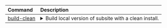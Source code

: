 <big><table>
    <thead>
        <tr align="left" valign="top">
            <th>Command</th>
            <th>Description</th>
        </tr>
    </thead>
    <tbody>
        <tr align="left" valign="top">
            <td> [build-clean](/includes/build/build.test.xml#L193) </td>
            <td>
                <details>
                    <summary>Build local version of subsite with a clean install.</summary>
> ```xml 
> <?xml version="1.0"?>
> <target name="build-clean" description="Build local version of subsite with a clean install." depends="drush-create-files-dirs, install, subsite-modules-development-enable"/>
> ```
                </details>
            </td>
        </tr>
        <tr align="left" valign="top">
            <td> [build-clone](/includes/build/build.clone.xml#L118) </td>
            <td>
                <details>
                    <summary>Build local version of subsite with production data.</summary>
> ```xml 
> <?xml version="1.0"?>
> <target name="build-clone" description="Build local version of subsite with production data." depends="subsite-database-download, drush-regenerate-settings, subsite-database-import, subsite-modules-development-enable"/>
> ```
                </details>
            </td>
        </tr>
        <tr align="left" valign="top">
            <td> [build-code](/includes/build/build.package.xml#L74) </td>
            <td>
                <details>
                    <summary>Build local version of subsite without install.</summary>
> ```xml 
> <?xml version="1.0"?>
> <target name="build-code" description="Build local version of subsite without install." depends="             subsite-site-backup,             platform-delete,             platform-make,             platform-link-resources,             subsite-composer-install,             test-behat-setup-link,             test-behat-setup,             platform-update-htaccess,             test-phpcs-setup,             subsite-modules-development-download,             subsite-site-restore"/>
> ```
                </details>
            </td>
        </tr>
        <tr align="left" valign="top">
            <td> [build-keep](/includes/build/build.package.xml#L92) </td>
            <td>
                <details>
                    <summary>Build local version of subsite with backup and restore.</summary>
> ```xml 
> <?xml version="1.0"?>
> <target name="build-keep" description="Build local version of subsite with backup and restore.">
>         <!-- Execute build-dev with automatic rebuild enabled. -->
>         <phingcall target="build-dev">
>             <property name="platform.rebuild.auto" value="1" override="true"/>
>         </phingcall>
>     </target>
> ```
                </details>
            </td>
        </tr>
        <tr align="left" valign="top">
            <td> [build-release](/includes/build/build.package.xml#L63) </td>
            <td>
                <details>
                    <summary>Build subsite source code release package.</summary>
> ```xml 
> <?xml version="1.0"?>
> <target name="build-release" description="Build subsite source code release package." depends="build-dist">
>         <mkdir dir="${project.release.path}"/>
>         <exec command="tar -czf ${project.release.path}/${project.release.name}.tar.gz ${phing.subsite.build.dir}"/>
>     </target>
> ```
                </details>
            </td>
        </tr>
        <tr align="left" valign="top">
            <td> [build-tests](/includes/build/build.package.xml#L69) </td>
            <td>
                <details>
                    <summary>Build subsite tests code release package.</summary>
> ```xml 
> <?xml version="1.0"?>
> <target name="build-tests" description="Build subsite tests code release package.">
>         <mkdir dir="${project.release.path}"/>
>     </target>
> ```
                </details>
            </td>
        </tr>
        <tr align="left" valign="top">
            <td> [docker-compose-down](/includes/build/build.docker.xml#L22) </td>
            <td>
                <details>
                    <summary>Trash docker project.</summary>
> ```xml 
> <?xml version="1.0"?>
> <target name="docker-compose-down" description="Trash docker project.">
>         <echo msg="Removing containers and volumes for ${docker.project.id}"/>
>         <exec command="docker-compose -p ${docker.project.id} -f ${subsite.starterkit.root}/resources/docker/docker-compose.yml down --volumes"/>
>         <delete file="${project.basedir}/ssk-${docker.project.id}"/>
>     </target>
> ```
                </details>
            </td>
        </tr>
        <tr align="left" valign="top">
            <td> [docker-compose-stop](/includes/build/build.docker.xml#L15) </td>
            <td>
                <details>
                    <summary>Stop docker project.</summary>
> ```xml 
> <?xml version="1.0"?>
> <target name="docker-compose-stop" description="Stop docker project.">
>         <echo msg="Stopping containers for ${docker.project.id}"/>
>         <exec command="docker-compose -p ${docker.project.id} -f ${subsite.starterkit.root}/resources/docker/docker-compose.yml stop"/>
>         <exec command="${project.basedir}/ssk-${docker.project.id} ps" passthru="true"/>
>     </target>
> ```
                </details>
            </td>
        </tr>
        <tr align="left" valign="top">
            <td> [docker-compose-up](/includes/build/build.docker.xml#L5) </td>
            <td>
                <details>
                    <summary>Start docker project.</summary>
> ```xml 
> <?xml version="1.0"?>
> <target name="docker-compose-up" description="Start docker project.">
>         <echo msg="Starting containers for ${docker.project.id}"/>
>         <mkdir dir="${platform.build.dir}"/> 
>         <mkdir dir="${share.platform.path}/databases/platform-dev-${platform.package.reference}"/>
>         <exec command="DB_LOCATION_DIR=${share.platform.path}/databases/platform-dev-${platform.package.reference} docker-compose -p ${docker.project.id} -f ${subsite.starterkit.root}/resources/docker/docker-compose.yml up -d --no-recreate"/>
>         <rel-sym link="${project.basedir}/ssk-${docker.project.id}" target="${subsite.starterkit.root}/resources/docker/dbash" overwrite="true"/>
>         <exec command="${project.basedir}/ssk-${docker.project.id} ps" passthru="true"/>
>     </target>
> ```
                </details>
            </td>
        </tr>
        <tr align="left" valign="top">
            <td> [install](/includes/build/build.test.xml#L5) </td>
            <td>
                <details>
                    <summary>Install the subsite.</summary>
> ```xml 
> <?xml version="1.0"?>
> <target name="install" description="Install the subsite.">
>         <!--
>             Ensure the settings folder is writable so the installer can create
>             the settings.php file.
>          -->
>         <chmod mode="0775" failonerror="false" verbose="false" quiet="true">
>             <fileset dir="${platform.build.settings.dir}"/>
>         </chmod>
> 
>         <if>
>             <and>
>                 <equals arg1="${platform.package.database}" arg2="1"/>
>                 <available file="${share.platform.path}/databases/platform-dev-${platform.package.reference}/platform-dev-${platform.package.reference}.sql" type="file"/>
>             </and>
>             <then>
>                 <phingcall target="drush-regenerate-settings"/>
>                 <exec command="${drush.bin} --root=${platform.build.dir} status bootstrap | grep -q Successful" returnProperty="drush-status-bootstrap"/>
>                 <if>
>                     <not>
>                         <equals arg1="${drush-status-bootstrap}" arg2="0"/>
>                     </not>
>                     <then>
>                         <phingcall target="drush-sql-create"/>
>                         <phingcall target="drush-sql-import">
>                             <property name="database-file" value="${share.platform.path}/databases/platform-dev-${platform.package.reference}/platform-dev-${platform.package.reference}.sql"/>
>                         </phingcall>
>                     </then>
>                 </if> 
>             </then>
>             <else>
>                 <!-- Install site with drush. -->
>                 <phingcall target="drush-site-install"/>
>                 <!-- Backup vanilla database. -->
>                 <if>
>                     <equals arg1="${platform.package.database}" arg2="1"/>
>                     <then>
>                         <phingcall target="drush-sql-dump">
>                             <property name="database-file" value="${share.platform.path}/databases/platform-dev-${platform.package.reference}/platform-dev-${platform.package.reference}.sql"/>
>                         </phingcall>
>                     </then>
>                 </if>
>             </else>
>         </if>
> 
>         <!-- Enable solr if needed. -->
>         <phingcall target="drush-enable-solr"/>
> 
>         <!--
>             Subsites are not allowed to use their own installation profile for
>             historical reasons. The functionality is contained in one of more
>             features and modules which need to be enabled after installation.
>         -->
>         <phingcall target="subsite-modules-install-enable"/>
> 
>         <!-- Rebuild node access after Subsites modules activation -->
>         <phingcall target="drush-rebuild-node-access"/>
>     </target>
> ```
                </details>
            </td>
        </tr>
        <tr align="left" valign="top">
            <td> [link-docroot](/includes/build/build.package.xml#L28) </td>
            <td>
                <details>
                    <summary>Create symlink from build to docroot.</summary>
> ```xml 
> <?xml version="1.0"?>
> <target name="link-docroot" description="Create symlink from build to docroot.">
>         <rel-sym link="${server.docroot}" target="${platform.build.dir}" overwrite="true"/>
>     </target>
> ```
                </details>
            </td>
        </tr>
        <tr align="left" valign="top">
            <td> [test-run-behat](/includes/build/build.test.xml#L150) </td>
            <td>
                <details>
                    <summary>Refresh configuration and run behat tests.</summary>
> ```xml 
> <?xml version="1.0"?>
> <target name="test-run-behat" description="Refresh configuration and run behat tests.">
>         <behat executable="${behat.bin}" config="${behat.yml.path}" strict="${behat.options.strict}" verbose="${behat.options.verbosity}" passthru="${behat.options.passthru}"/>
>     </target>
> ```
                </details>
            </td>
        </tr>
        <tr align="left" valign="top">
            <td> [test-run-phpcs](/includes/build/build.test.xml#L186) </td>
            <td>
                <details>
                    <summary>Refresh configuration and run phpcs review.</summary>
> ```xml 
> <?xml version="1.0"?>
> <target name="test-run-phpcs" description="Refresh configuration and run phpcs review." depends="test-phpcs-setup, test-run-php-codesniffer"/>
> ```
                </details>
            </td>
        </tr>
        <tr align="left" valign="top">
            <td> [test-run-qa](/includes/build/build.test.xml#L179) </td>
            <td>
                <details>
                    <summary>Refresh configuration and run qa review.</summary>
> ```xml 
> <?xml version="1.0"?>
> <target name="test-run-qa" description="Refresh configuration and run qa review." depends="test-phpcs-setup, test-quality-assurance"/>
> ```
                </details>
            </td>
        </tr>
        <tr align="left" valign="top">
            <td> [build-dev](/includes/build/build.deprecated.xml#L5) </td>
            <td>
                <details>
                    <summary> Target build-dev has been replaced by build-code. </summary>
> ```xml 
> <?xml version="1.0"?>
> <target hidden="true" name="build-dev">
>         <replaced target="build-code"/>
>     </target>
> ```
                </details>
            </td>
        </tr>
        <tr align="left" valign="top">
            <td> [build-dist](/includes/build/build.package.xml#L100) </td>
            <td>
                <details>
                    <summary> Create distribution code base. </summary>
> ```xml 
> <?xml version="1.0"?>
> <target name="build-dist" hidden="true" depends="             dist-delete,             dist-make,             dist-copy-resources,             dist-composer-install"/>
> ```
                </details>
            </td>
        </tr>
        <tr align="left" valign="top">
            <td> [check-for-default-settings-or-rebuild](/includes/build/build.clone.xml#L88) </td>
            <td>
                <details>
                    <summary> Target to check if we have default settings, otherwise propose user to rebuild. </summary>
> ```xml 
> <?xml version="1.0"?>
> <target name="check-for-default-settings-or-rebuild" hidden="true">
>         <if>
>             <not>
>                 <available file="${platform.build.settings.dir}/default.settings.php" type="file" property="platform.build.settings.dir.default.settings"/>
>             </not>
>             <then>
>                 <!-- If we can not find default settings in the build settings folder, prompt to ask user to rebuild. -->
>                 <echo msg="No default settings detected at ${platform.build.settings.dir}/default.settings.php." level="warning"/>
>                 <propertyprompt propertyName="platform-rebuild" defaultValue="no" promptText="Do you wish to rebuild? (y/n)"/>
>                 <if>
>                     <equals arg1="${platform-rebuild}" arg2="y"/>
>                     <then>
>                         <phingcall target="build-dev"/>
>                     </then>
>                     <else>
>                         <!-- If user chooses not to rebuild we have no other choice to fail the build. -->
>                         <echo msg="Can not re-generate settings, canceling clone task." level="error"/>
>                         <fail/>
>                     </else>
>                 </if>
>             </then>
>             <else>
>                 <!-- If we have found the default settings inform the user we will proceed with generation. -->
>                 <echo msg="Default settings found at ${platform.build.settings.dir}/default.settings.php."/>
>                 <echo msg="Proceeding with re-generation of the settings.php."/>
>             </else>
>         </if>
>     </target>
> ```
                </details>
            </td>
        </tr>
        <tr align="left" valign="top">
            <td> [composer-echo-hook-phingcalls](/includes/build/build.composer.xml#L5) </td>
            <td>
                <details>
                    <summary> Echo the composer hook phingcalls. </summary>
> ```xml 
> <?xml version="1.0"?>
> <target name="composer-echo-hook-phingcalls" hidden="true">
>         <echoproperties prefix="composer.hook."/>
>     </target>
> ```
                </details>
            </td>
        </tr>
        <tr align="left" valign="top">
            <td> [copy-folder](/includes/build/build.helpers.xml#L5) </td>
            <td>
                <details>
                    <summary> Copies a given folder to a new location. </summary>
> ```xml 
> <?xml version="1.0"?>
> <target name="copy-folder" hidden="true">
>         <copy todir="${copy.destination.path}" haltonerror="${copy.path.haltonerror}">
>             <fileset dir="${copy.source.path}" defaultexcludes="false"/>
>         </copy>
>     </target>
> ```
                </details>
            </td>
        </tr>
        <tr align="left" valign="top">
            <td> [create-tmp-dirs](/includes/build/build.package.xml#L35) </td>
            <td>
                <details>
                    <summary> Create temp dirs. </summary>
> ```xml 
> <?xml version="1.0"?>
> <target name="create-tmp-dirs" hidden="true">
>         <if>
>             <!-- Create the global cache directory if it doesn't exist. -->
>             <not>
>                 <available file="${platform.package.cachedir}" type="dir"/>
>             </not>
>             <then>
>                 <mkdir dir="${platform.package.cachedir}"/>
>             </then>
>             <else>
>                 <echo msg="Directory ${platform.package.cachedir} exists."/>
>             </else>
>         </if>
>         <if>
>             <!-- Create the destination directory if it doesn't exist. -->
>             <not>
>                 <available file="${platform.package.destination}" type="dir"/>
>             </not>
>             <then>
>                 <mkdir dir="${platform.package.destination}"/>
>             </then>
>             <else>
>                 <echo msg="Directory ${platform.package.destination} exists."/>
>             </else>
>         </if>
>     </target>
> ```
                </details>
            </td>
        </tr>
        <tr align="left" valign="top">
            <td> [delete-folder](/includes/build/build.helpers.xml#L12) </td>
            <td>
                <details>
                    <summary> Delete a given folder. </summary>
> ```xml 
> <?xml version="1.0"?>
> <target name="delete-folder" hidden="true">
>         <!-- Use the faster native command on UNIX systems. -->
>         <if>
>             <os family="unix"/>
>             <then>
>                 <echo msg="rm -rf &quot;${folder.to.delete}&quot;"/>
>                 <exec command="rm -rf &quot;${folder.to.delete}&quot;" dir="${project.basedir}" passthru="true" checkreturn="true"/>
>             </then>
>             <else>
>                 <delete dir="${folder.to.delete}" includeemptydirs="true" failonerror="false"/>
>             </else>
>         </if>
>     </target>
> ```
                </details>
            </td>
        </tr>
        <tr align="left" valign="top">
            <td> [dist-composer-install](/includes/build/build.dist.xml#L5) </td>
            <td>
                <details>
                    <summary> Install Composer dist dependencies for the subsite. </summary>
> ```xml 
> <?xml version="1.0"?>
> <target name="dist-composer-install">
>         <echo msg="Run 'composer install --no-dev' in the build destination folder."/>
>         <composer command="install" composer="${composer.bin}">
>             <arg value="--working-dir=${dist.build.dir}"/>
>             <arg value="--no-interaction"/>
>             <arg value="--no-plugins"/>
>             <arg value="--no-suggest"/>
>             <arg value="--no-dev"/>
>             <arg value="--ansi"/>
>         </composer>
>     </target>
> ```
                </details>
            </td>
        </tr>
        <tr align="left" valign="top">
            <td> [dist-copy-resources](/includes/build/build.dist.xml#L18) </td>
            <td>
                <details>
                    <summary> Copy subsite resources into the build folder. </summary>
> ```xml 
> <?xml version="1.0"?>
> <target name="dist-copy-resources">
>         <echo msg="Copy custom resources."/>
>         <!-- Copy our custom modules. -->
>         <phingcall target="copy-folder">
>             <property name="copy.source.path" value="${subsite.resources.modules.dir}"/>
>             <property name="copy.destination.path" value="${dist.build.modules.custom.dir}"/>
>             <property name="copy.path.haltonerror" value="false" override="true"/>
>         </phingcall>
>         <!-- Copy our custom features. -->
>         <phingcall target="copy-folder">
>             <property name="copy.source.path" value="${subsite.resources.features.dir}"/>
>             <property name="copy.destination.path" value="${dist.build.modules.features.dir}"/>
>             <property name="copy.path.haltonerror" value="false" override="true"/>
>         </phingcall>
>         <!-- Copy our custom themes. -->
>         <phingcall target="copy-folder">
>             <property name="copy.source.path" value="${subsite.resources.themes.dir}"/>
>             <property name="copy.destination.path" value="${dist.build.themes.dir}"/>
>             <property name="copy.path.haltonerror" value="false" override="true"/>
>         </phingcall>
>         <!-- Copy our custom PSR-4 code. -->
>         <phingcall target="copy-folder">
>             <property name="copy.source.path" value="${subsite.resources.source.dir}"/>
>             <property name="copy.destination.path" value="${dist.build.source.dir}"/>
>             <property name="copy.path.haltonerror" value="false" override="true"/>
>         </phingcall>
>         <!-- Copy composer configuration. -->
>         <copy todir="${dist.build.dir}" file="${subsite.resources.composer.json}"/>
>         <copy todir="${dist.build.dir}" file="${subsite.resources.composer.lock}"/>
>     </target>
> ```
                </details>
            </td>
        </tr>
        <tr align="left" valign="top">
            <td> [dist-delete](/includes/build/build.dist.xml#L50) </td>
            <td>
                <details>
                    <summary> Delete the previous distribution build. </summary>
> ```xml 
> <?xml version="1.0"?>
> <target name="dist-delete">
>         <echo msg="Delete previous build."/>
>         <phingcall target="delete-folder">
>             <property name="folder.to.delete" value="${dist.build.dir}"/>
>         </phingcall>
>     </target>
> ```
                </details>
            </td>
        </tr>
        <tr align="left" valign="top">
            <td> [dist-make](/includes/build/build.dist.xml#L58) </td>
            <td>
                <details>
                    <summary> Make the distribution version of the subsite. </summary>
> ```xml 
> <?xml version="1.0"?>
> <target name="dist-make">
>         <echo msg="Delete temporary build folder."/>
>         <phingcall target="delete-folder">
>             <property name="folder.to.delete" value="${phing.subsite.tmp.dir}/build"/>
>         </phingcall>
> 
>         <echo msg="Make the subsite."/>
>         <!--
>             Drush make builds the site as if it is part of a complete Drupal
>             installation. The actual build is in the /sites/all subfolder. Build
>             in a temporary folder and move the subsite into place when done.
>          -->
>         <if>
>             <available file="${subsite.make}" type="file"/>
>             <then>
>                 <loadfile property="sitemake" file="${subsite.make}"/>
>                 <propertyregex property="not.empty" subject="${sitemake}" pattern="([^#; ])(libraries\[|projects\[)" match="$1" casesensitive="false" defaultvalue="empty"/>
>                 <if>
>                     <not><equals arg1="${not.empty}" arg2="empty"/></not>
>                     <then>
>                         <phingcall target="drush-make-no-core">
>                             <property name="drush.make.target.file" value="${subsite.make}"/>
>                             <property name="drush.make.root" value="${phing.subsite.tmp.dir}/build"/>
>                         </phingcall>
>                     </then>
>                     <else>
>                        <echo msg="Empty make file found. Skipping... ${not.empty}"/>
>                        <mkdir dir="${phing.subsite.tmp.dir}/build/sites/all"/>
>                     </else>
>                 </if>
>             </then>
>             <else>
>                 <echo msg="No make file found. Skipping..."/>
>                 <mkdir dir="${phing.subsite.tmp.dir}/build/sites/all"/>
>             </else>
>         </if>
> 
>         <!-- Move the subsite to its destination. -->
>         <echo msg="mv &quot;${phing.subsite.tmp.dir}/build/sites/all/&quot; &quot;${dist.build.dir}&quot;"/>
>         <exec command="mv &quot;${phing.subsite.tmp.dir}/build/sites/all/&quot; &quot;${dist.build.dir}&quot;" dir="${project.basedir}" passthru="true" checkreturn="true"/>
> 
>         <echo msg="Clean up temporary build folder."/>
>         <phingcall target="delete-folder">
>             <property name="folder.to.delete" value="${phing.subsite.tmp.dir}/build"/>
>         </phingcall>
>     </target>
> ```
                </details>
            </td>
        </tr>
        <tr align="left" valign="top">
            <td> [drush-create-files-dirs](/includes/build/build.drush.xml#L32) </td>
            <td>
                <details>
                    <summary> Create the directories. </summary>
> ```xml 
> <?xml version="1.0"?>
> <target name="drush-create-files-dirs">
>         <echo message="Creating files directories for ${drupal.db.name}."/>
>         <!-- Execute setttings generation script. -->
>         <drush command="php-script" root="${platform.build.dir}" bin="${drush.bin}" verbose="${drush.verbose}" color="${drush.color}">
>             <param>${subsite.starterkit.root}/includes/drush/generate-directories.php</param>
>         </drush>
>     </target>
> ```
                </details>
            </td>
        </tr>
        <tr align="left" valign="top">
            <td> [drush-dl-rr](/includes/build/build.drush.xml#L162) </td>
            <td>
                <details>
                    <summary> Download registry rebuild. </summary>
> ```xml 
> <?xml version="1.0"?>
> <target name="drush-dl-rr">
>         <echo message="Installing registry rebuild on user account."/>
>         <exec command="${drush.bin} pm-download registry_rebuild-7 -n &gt;/dev/null"/>
>         <exec command="${drush.bin} cc drush &gt;/dev/null"/>
>     </target>
> ```
                </details>
            </td>
        </tr>
        <tr align="left" valign="top">
            <td> [drush-enable-modules](/includes/build/build.drush.xml#L19) </td>
            <td>
                <details>
                    <summary> Enable modules. </summary>
> ```xml 
> <?xml version="1.0"?>
> <target name="drush-enable-modules" hidden="true">
>         <drush command="pm-enable" assume="yes" root="${platform.build.dir}" bin="${drush.bin}" verbose="${drush.verbose}" color="${drush.color}">
>             <param>${drupal.modules}</param>
>         </drush>
>     </target>
> ```
                </details>
            </td>
        </tr>
        <tr align="left" valign="top">
            <td> [drush-enable-solr](/includes/build/build.drush.xml#L83) </td>
            <td>
                <details>
                    <summary> Activate solr if needed. </summary>
> ```xml 
> <?xml version="1.0"?>
> <target name="drush-enable-solr">
>         <if>
>             <equals arg1="${drupal.solr.activate}" arg2="1"/>
>             <then>
>                 <echo message="Enable apachesolr for ${drupal.db.name}."/>
>                 <phingcall target="drush-enable-modules">
>                     <property name="drupal.modules" value="apachesolr"/>
>                 </phingcall>
>                 <drush command="solr-set-env-url" assume="yes" root="${platform.build.dir}" bin="${drush.bin}" verbose="${drush.verbose}" color="${drush.color}">
>                     <param>${drupal.solr.env.url}</param>
>                 </drush>
>             </then>
>         </if>
>     </target>
> ```
                </details>
            </td>
        </tr>
        <tr align="left" valign="top">
            <td> [drush-make-no-core](/includes/build/build.drush.xml#L99) </td>
            <td>
                <details>
                    <summary> Execute a makefile with the no-core option. </summary>
> ```xml 
> <?xml version="1.0"?>
> <target name="drush-make-no-core">
>         <echo message="Running make file ${drush.make.target.file} into folder ${drush.make.root}."/>
>         <drush command="make" assume="yes" bin="${drush.bin}" pipe="yes" verbose="${drush.verbose}" root="${drush.make.root}" color="${drush.color}">
>             <param>${drush.make.target.file}</param>
>             <param>${drush.make.root}</param>
>             <option name="concurrency">10</option>
>             <option name="no-patch-txt"/>
>             <option name="no-core"/>
>         </drush>
>     </target>
> ```
                </details>
            </td>
        </tr>
        <tr align="left" valign="top">
            <td> [drush-rebuild-node-access](/includes/build/build.drush.xml#L169) </td>
            <td>
                <details>
                    <summary> Rebuild node access. </summary>
> ```xml 
> <?xml version="1.0"?>
> <target name="drush-rebuild-node-access">
>         <drush command="php-eval" assume="yes" root="${platform.build.dir}" bin="${drush.bin}" verbose="${drush.verbose}" color="${drush.color}">
>             <param>"node_access_rebuild()"</param>
>         </drush>
>     </target>
> ```
                </details>
            </td>
        </tr>
        <tr align="left" valign="top">
            <td> [drush-regenerate-settings](/includes/build/build.drush.xml#L111) </td>
            <td>
                <details>
                    <summary> Regenerate the settings file with database credentials and development variables. </summary>
> ```xml 
> <?xml version="1.0"?>
> <target name="drush-regenerate-settings" depends="check-for-default-settings-or-rebuild">
>         <copy file="${subsite.starterkit.root}/includes/drush/generate-settings.php" tofile="tmp/generate-settings.php" overwrite="true">
>             <filterchain>
>                 <replacetokens begintoken="%%" endtoken="%%">
>                     <!-- Replace tokens in settings generation script. -->
>                     <token key="drupal.db.type" value="${drupal.db.type}"/>
>                     <token key="drupal.db.name" value="${drupal.db.name}"/>
>                     <token key="drupal.db.user" value="${drupal.db.user}"/>
>                     <token key="drupal.db.password" value="${drupal.db.password}"/>
>                     <token key="drupal.db.host" value="${drupal.db.host}"/>
>                     <token key="drupal.db.port" value="${drupal.db.port}"/>
>                     <token key="error_level" value="${development.variables.error_level}"/>
>                     <token key="views_ui_show_sql_query" value="${development.variables.views_ui_show_sql_query}"/>
>                     <token key="views_ui_show_performance_statistics" value="${development.variables.views_ui_show_performance_statistics}"/>
>                     <token key="views_show_additional_queries" value="${development.variables.views_show_additional_queries}"/>
>                     <token key="stage_file_proxy_origin" value="${development.variables.stage_file_proxy_origin}"/>
>                     <token key="stage_file_proxy_origin_dir" value="${development.variables.stage_file_proxy_origin_dir}"/>
>                     <token key="stage_file_proxy_hotlink" value="${development.variables.stage_file_proxy_hotlink}"/>
>                     <token key="file_public_path" value="${platform.build.files.dir}"/>
>                     <token key="file_private_path" value="${platform.build.files.dir}/private_files"/>
>                     <token key="file_temporary_path" value="${platform.build.tmp.dir}"/>
>                 </replacetokens>
>             </filterchain>
>         </copy>
>         <!-- Execute setttings generation script. -->
>         <drush command="php-script" root="${platform.build.dir}" bin="${drush.bin}" verbose="${drush.verbose}" color="${drush.color}">
>             <param>tmp/generate-settings.php</param>
>         </drush>
>     </target>
> ```
                </details>
            </td>
        </tr>
        <tr align="left" valign="top">
            <td> [drush-registry-rebuild](/includes/build/build.drush.xml#L142) </td>
            <td>
                <details>
                    <summary> Rebuild registry. </summary>
> ```xml 
> <?xml version="1.0"?>
> <target name="drush-registry-rebuild">
>         <trycatch>
>             <try>
>                 <!-- Check if registry rebuild is available. -->
>                 <exec command="${drush.bin} rr --help" checkreturn="true"/>
>             </try>
>             <catch>
>                 <!-- Download if not available. -->
>                 <phingcall target="drush-dl-rr"/>
>             </catch>
>             <finally>
>                  <!-- Rebuild Registry. -->
>                  <drush command="registry-rebuild" assume="yes" root="${platform.build.dir}" bin="${drush.bin}" verbose="${drush.verbose}">
>                      <param>--fire-bazooka</param>
>                  </drush>
>             </finally>
>         </trycatch>
>     </target>
> ```
                </details>
            </td>
        </tr>
        <tr align="left" valign="top">
            <td> [drush-site-install](/includes/build/build.drush.xml#L5) </td>
            <td>
                <details>
                    <summary> Install the site. </summary>
> ```xml 
> <?xml version="1.0"?>
> <target name="drush-site-install">
>         <echo message="Installing site ${subsite.name}."/>
>         <drush command="site-install" assume="yes" root="${platform.build.dir}" bin="${drush.bin}" verbose="${drush.verbose}" color="${drush.color}">
>             <option name="db-url" value="${drupal.db.url}"/>
>             <option name="site-name" value="'${subsite.name}'"/>
>             <option name="account-name" value="${drupal.admin.username}"/>
>             <option name="account-pass" value="${drupal.admin.password}"/>
>             <option name="account-mail" value="${drupal.admin.email}"/>
>             <param>${platform.profile.name}</param>
>             <param>install_configure_form.update_status_module='array(FALSE,FALSE)'</param>
>         </drush>
>     </target>
> ```
                </details>
            </td>
        </tr>
        <tr align="left" valign="top">
            <td> [drush-sql-create](/includes/build/build.drush.xml#L41) </td>
            <td>
                <details>
                    <summary> Create the database. </summary>
> ```xml 
> <?xml version="1.0"?>
> <target name="drush-sql-create">
>         <echo message="Creating database ${drupal.db.name}."/>
>         <drush command="sql-create" assume="yes" root="${platform.build.dir}" bin="${drush.bin}" verbose="${drush.verbose}" color="${drush.color}">
>             <option name="db-url" value="${drupal.db.url}"/>
>         </drush>
>     </target>
> ```
                </details>
            </td>
        </tr>
        <tr align="left" valign="top">
            <td> [drush-sql-drop](/includes/build/build.drush.xml#L65) </td>
            <td>
                <details>
                    <summary> Drop the database. </summary>
> ```xml 
> <?xml version="1.0"?>
> <target name="drush-sql-drop">
>         <echo message="Dropping database ${drupal.db.name}."/>
>         <drush command="sql-drop" assume="yes" root="${platform.build.dir}" bin="${drush.bin}" verbose="${drush.verbose}" color="${drush.color}">
>             <option name="db-url" value="${drupal.db.url}"/>
>         </drush>
>     </target>
> ```
                </details>
            </td>
        </tr>
        <tr align="left" valign="top">
            <td> [drush-sql-dump](/includes/build/build.drush.xml#L73) </td>
            <td>
                <details>
                    <summary> Backup the database. </summary>
> ```xml 
> <?xml version="1.0"?>
> <target name="drush-sql-dump">
>         <echo message="Backing up database ${drupal.db.name} to ${database-file}."/>
>         <dirname property="database-cachedir" file="${database-file}"/>
>         <mkdir dir="${database-cachedir}"/>
>         <drush command="sql-dump" assume="yes" root="${platform.build.dir}" bin="${drush.bin}" verbose="${drush.verbose}" color="${drush.color}">
>             <option name="result-file" value="${database-file}"/>
>         </drush>
>     </target>
> ```
                </details>
            </td>
        </tr>
        <tr align="left" valign="top">
            <td> [drush-sql-import](/includes/build/build.drush.xml#L49) </td>
            <td>
                <details>
                    <summary> Import a database. </summary>
> ```xml 
> <?xml version="1.0"?>
> <target name="drush-sql-import">
>         <echo message="Importing database."/>
>         <drush command="sql-cli" root="${platform.build.dir}" bin="${drush.bin}" verbose="${drush.verbose}" color="${drush.color}">
>             <param>&lt; ${database-file}</param>
>         </drush>
>         <phingcall target="drush-registry-rebuild"/>
>         <phingcall target="drush-create-files-dirs"/>
>         <!-- Update database. -->
>         <drush command="updatedb" assume="yes" root="${platform.build.dir}" bin="${drush.bin}"/>
>         <!-- Clear Caches. -->
>         <drush command="cc" assume="yes" root="${platform.build.dir}" bin="${drush.bin}">
>             <param>all</param>
>         </drush>
>     </target>
> ```
                </details>
            </td>
        </tr>
        <tr align="left" valign="top">
            <td> [platform-composer-install](/includes/build/build.platform.xml#L5) </td>
            <td>
                <details>
                    <summary> Install Composer dependencies for the build system. </summary>
> ```xml 
> <?xml version="1.0"?>
> <target name="platform-composer-install">
>         <echo msg="Run 'composer install' in platform root."/>
>         <composer command="install" composer="${composer.bin}">
>             <arg value="--working-dir=${project.basedir}"/>
>             <arg value="--no-interaction"/>
>             <arg value="--no-suggest"/>
>             <arg value="--ansi"/>
>         </composer>
>     </target>
> ```
                </details>
            </td>
        </tr>
        <tr align="left" valign="top">
            <td> [platform-delete](/includes/build/build.platform.xml#L16) </td>
            <td>
                <details>
                    <summary> Delete the previous development build. </summary>
> ```xml 
> <?xml version="1.0"?>
> <target name="platform-delete">
>         <echo msg="Delete previous build."/>
>         <phingcall target="unprotect-folder">
>             <property name="folder.to.unprotect" value="${platform.build.settings.dir}"/>
>         </phingcall>
>         <echo msg="Unprotecting folder."/>
>         <phingcall target="delete-folder">
>             <property name="folder.to.delete" value="${platform.build.dir}"/>
>         </phingcall>
>         <echo msg="Deleting folder."/>
>     </target>
> ```
                </details>
            </td>
        </tr>
        <tr align="left" valign="top">
            <td> [platform-download](/includes/build/build.platform.xml#L29) </td>
            <td>
                <details>
                    <summary> Download the platform. </summary>
> ```xml 
> <?xml version="1.0"?>
> <target name="platform-download">
>         <if>
>             <available file="${platform.package.cachedir}/platform-dev-${platform.package.reference}.tar.gz" type="file"/>
>             <then>
>                   <echo msg="Package platform-dev-${platform.package.reference}.tar.gz already downloaded."/>
>             </then>
>             <else>
>                 <!-- Create the destination directory if it doesn't exist. -->
>                 <mkdir dir="${platform.package.cachedir}"/>
>                 <echo msg="Starting platform download. Depending on your connection this can take between 5-15 minutes. Go get some coffee."/>
>                 <if>
>                     <http url="https://github.com/ec-europa/platform-dev/releases/download/${platform.package.reference}/platform-dev-${platform.package.reference}.tar.gz"/>
>                     <then>
>                         <exec command="curl -L -o ${platform.package.cachedir}/platform-dev-${platform.package.reference}.tar.gz https://github.com/ec-europa/platform-dev/releases/download/${platform.package.reference}/platform-dev-${platform.package.reference}.tar.gz" passthru="true"/>
>                         <echo msg="Downloaded platform package reference ${platform.package.reference}"/>
>                     </then>
>                     <else>
>                         <fail msg="Failed downloading platform package reference ${platform.package.reference}"/>
>                     </else>
>                 </if>
>             </else>
>         </if>
>     </target>
> ```
                </details>
            </td>
        </tr>
        <tr align="left" valign="top">
            <td> [platform-link-resources](/includes/build/build.platform.xml#L54) </td>
            <td>
                <details>
                    <summary> Symlink the source folders for easy development. </summary>
> ```xml 
> <?xml version="1.0"?>
> <target name="platform-link-resources">
>         <rel-sym link="${platform.build.subsite.modules.custom.dir}" target="${subsite.resources.modules.dir}"/>
>         <rel-sym link="${platform.build.subsite.modules.features.dir}" target="${subsite.resources.features.dir}"/>
>         <delete dir="${platform.build.subsite.themes.dir}" includeemptydirs="true" failonerror="false"/>
>         <rel-sym link="${platform.build.subsite.themes.dir}" target="${subsite.resources.themes.dir}"/>
>         <rel-sym link="${platform.build.subsite.source.dir}" target="${subsite.resources.source.dir}"/>
>         <rel-sym link="${platform.build.subsite.composer.json}" target="${subsite.resources.composer.json}"/>
>         <rel-sym link="${platform.build.subsite.composer.lock}" target="${subsite.resources.composer.lock}"/>
>     </target>
> ```
                </details>
            </td>
        </tr>
        <tr align="left" valign="top">
            <td> [platform-make](/includes/build/build.platform.xml#L65) </td>
            <td>
                <details>
                    <summary> Make the development version of the subsite. </summary>
> ```xml 
> <?xml version="1.0"?>
> <target name="platform-make" depends="platform-unpack">
>         <if>
>             <available file="${subsite.make}" type="file"/>
>             <then>
>                 <echo msg="Make the subsite."/>
>                 <phingcall target="drush-make-no-core">
>                     <property name="drush.make.target.file" value="${subsite.make}"/>
>                     <property name="drush.make.root" value="${platform.build.dir}"/>
>                 </phingcall>
>             </then>
>             <else>
>                 <echo msg="No make file found. Skipping..."/>
>             </else>
>         </if>
>     </target>
> ```
                </details>
            </td>
        </tr>
        <tr align="left" valign="top">
            <td> [platform-unpack](/includes/build/build.platform.xml#L82) </td>
            <td>
                <details>
                    <summary> Unpack the platform. </summary>
> ```xml 
> <?xml version="1.0"?>
> <target name="platform-unpack" depends="platform-download">
>         <!-- Use the faster native commands on UNIX systems. -->
>         <if>
>             <os family="unix"/>
>             <then>
>                 <echo msg="mkdir &quot;${platform.build.dir}&quot;"/>
>                 <exec command="mkdir &quot;${platform.build.dir}&quot;" dir="${project.basedir}" passthru="true"/>
>                 <echo msg="tar xzf &quot;${platform.package.cachedir}/platform-dev-${platform.package.reference}.tar.gz&quot; -C &quot;${platform.build.dir}&quot;"/>
>                 <exec command="tar xzf &quot;${platform.package.cachedir}/platform-dev-${platform.package.reference}.tar.gz&quot; -C &quot;${platform.build.dir}&quot;" dir="${project.basedir}" passthru="true" checkreturn="true"/>
>             </then>
>             <else>
>                 <untar file="${platform.package.cachedir}/platform-dev-${platform.package.reference}.tar.gz" todir="${platform.build.dir}"/>
>             </else>
>         </if>
>     </target>
> ```
                </details>
            </td>
        </tr>
        <tr align="left" valign="top">
            <td> [platform-update-htaccess](/includes/build/build.platform.xml#L108) </td>
            <td>
                <details>
                    <summary> Update .htaccess. </summary>
> ```xml 
> <?xml version="1.0"?>
> <target name="platform-update-htaccess">
>         <if>
>             <istrue value="${drupal.htaccess.append.text}"/>
>             <then>
>                 <echo msg="Appended text to htaccess."/>
>                 <append destfile="${drupal.htaccess.path}" text="${drupal.htaccess.append.text}"/>
>             </then>
>             <else>
>                 <echo msg="Appended no text to htaccess."/>
>             </else>
>         </if>
>     </target>
> ```
                </details>
            </td>
        </tr>
        <tr align="left" valign="top">
            <td> [prompt-for-credentials-and-retry](/includes/build/build.clone.xml#L81) </td>
            <td>
                <details>
                    <summary> Simple prompt for user credentials and recurse into subsite-database-wget. </summary>
> ```xml 
> <?xml version="1.0"?>
> <target name="prompt-for-credentials-and-retry" hidden="true">
>         <input propertyName="project.database.url.htaccess.username" message="Please enter your username."/>
>         <input hidden="true" propertyName="project.database.url.htaccess.password" message="Please enter your password."/>
>         <phingcall target="subsite-database-wget"/>
>     </target>
> ```
                </details>
            </td>
        </tr>
        <tr align="left" valign="top">
            <td> [starterkit-build-documentation-index](/includes/build/build.starterkit.xml#L60) </td>
            <td>
                <details>
                    <summary> Build documentation index. </summary>
> ```xml 
> <?xml version="1.0"?>
> <target name="starterkit-build-documentation-index">
>         <build-documentation-index/>        
>     </target>
> ```
                </details>
            </td>
        </tr>
        <tr align="left" valign="top">
            <td> [starterkit-copy-templates](/includes/build/build.starterkit.xml#L11) </td>
            <td>
                <details>
                    <summary> Ensure needed files are present. </summary>
> ```xml 
> <?xml version="1.0"?>
> <target name="starterkit-copy-templates">
>         <echo msg="Ensuring the presence of build.xml and Jenkinsfile."/>
>         <copy todir="${project.basedir}">
>             <fileset dir="${subsite.starterkit.templates}"/>
>         </copy>
>     </target>
> ```
                </details>
            </td>
        </tr>
        <tr align="left" valign="top">
            <td> [starterkit-link-binary](/includes/build/build.starterkit.xml#L5) </td>
            <td>
                <details>
                    <summary> Provide handy access with root symlink to starterkit binary. </summary>
> ```xml 
> <?xml version="1.0"?>
> <target name="starterkit-link-binary">
>         <echo msg="Provide project with starterkit binary at root level."/>
>         <rel-sym link="${project.basedir}/ssk" target="${subsite.starterkit.bin}" overwrite="true"/>
>     </target>
> ```
                </details>
            </td>
        </tr>
        <tr align="left" valign="top">
            <td> [starterkit-upgrade](/includes/build/build.starterkit.xml#L19) </td>
            <td>
                <details>
                    <summary> Upgrade subsite-starterkit 2.x to 3.x. </summary>
> ```xml 
> <?xml version="1.0"?>
> <target name="starterkit-upgrade">
> 
>         <!-- Delete starterkit folders. -->
>         <phingcall target="delete-folder">
>             <property name="folder.to.delete" value="${project.basedir}/bin"/>
>         </phingcall>
>         <phingcall target="delete-folder">
>             <property name="folder.to.delete" value="${project.basedir}/docs"/>
>         </phingcall>
>         <phingcall target="delete-folder">
>             <property name="folder.to.delete" value="${project.basedir}/src"/>
>         </phingcall>
>         <phingcall target="delete-folder">
>             <property name="folder.to.delete" value="${subsite.resources.dir}/cloudformation"/>
>         </phingcall>
>         <phingcall target="delete-folder">
>             <property name="folder.to.delete" value="${subsite.resources.dir}/codedeploy"/>
>         </phingcall>
>         <phingcall target="delete-folder">
>             <property name="folder.to.delete" value="${subsite.resources.dir}/composer"/>
>         </phingcall>
>         <!-- Delete starterkit files. -->
>         <delete>
>             <fileset dir="${project.basedir}">
>                 <include name="CHANGELOG.md"/>
>                 <include name="LICENSE.md"/>
>                 <include name="README.md"/>
>                 <include name="appspec.yml"/>
>                 <include name="build.clone.xml"/>
>                 <include name="build.package.xml"/>
>                 <include name="build.properties.dist"/>
>                 <include name="build.test.xml"/>
>                 <include name="composer.lock"/>
>                 <include name="phpcs-ruleset.xml"/>
>             </fileset>
>         </delete>
>         <!-- Move subsite files to new location. -->
>         <move file="${subsite.resources.dir}/phpcs-custom.xml" tofile="phpcs-ruleset.xml" overwrite="true"/>
>     </target>
> ```
                </details>
            </td>
        </tr>
        <tr align="left" valign="top">
            <td> [subsite-composer-install](/includes/build/build.subsite.xml#L5) </td>
            <td>
                <details>
                    <summary> Install Composer dev dependencies for the subsite. </summary>
> ```xml 
> <?xml version="1.0"?>
> <target name="subsite-composer-install">
>         <echo msg="Run 'composer install' in the subsite folder for development purposes."/>
>         <composer command="install" composer="${composer.bin}">
>             <arg value="--working-dir=${platform.build.subsite.dir}"/>
>             <arg value="--no-interaction"/>
>             <!-- <arg value="no-plugins" /> -->
>             <arg value="--no-suggest"/>
>             <arg value="--ansi"/>
>         </composer>
>     </target>
> ```
                </details>
            </td>
        </tr>
        <tr align="left" valign="top">
            <td> [subsite-database-download](/includes/build/build.clone.xml#L17) </td>
            <td>
                <details>
                    <summary> Download the production database. </summary>
> ```xml 
> <?xml version="1.0"?>
> <target name="subsite-database-download">
>         <echo msg="Download the production database."/>
>         <!--Strips gz suffix. -->
>         <php expression="substr('${project.database.filename}', 0, -3)" returnProperty="gunzipped.filename" level="debug"/>
>         <if>
>             <not>
>                 <!-- Check if we have a previously downloaded dump available. -->
>                 <available file="tmp/${gunzipped.filename}" type="file" property="gunzipped.project.db"/>
>             </not>
>             <then>
>                 <!-- If not available, download and unzip the file. -->
>                 <phingcall target="subsite-database-wget"/>
>                 <exec command="gunzip tmp/${project.database.filename}" checkreturn="true" passthru="false" logoutput="true"/>
>             </then>
>             <else>
>                 <!-- Inform user if file was already downloaded. -->
>                 <echo msg="File ${gunzipped.filename} already downloaded."/>
>                 <echo msg="Proceeding to import."/>
>             </else>
>         </if>
>     </target>
> ```
                </details>
            </td>
        </tr>
        <tr align="left" valign="top">
            <td> [subsite-database-import](/includes/build/build.clone.xml#L5) </td>
            <td>
                <details>
                    <summary> Import production database. </summary>
> ```xml 
> <?xml version="1.0"?>
> <target name="subsite-database-import" depends="subsite-database-download">
>         <echo msg="Import production database."/>
>         <!-- Drop database, create if necessary and import the dump. -->
>         <phingcall target="drush-sql-drop"/>
>         <phingcall target="drush-sql-create"/>
>         <phingcall target="drush-sql-import">
>             <property name="database-file" value="tmp/${gunzipped.filename}"/>
>         </phingcall>
>         <phingcall target="drush-registry-rebuild"/>
>     </target>
> ```
                </details>
            </td>
        </tr>
        <tr align="left" valign="top">
            <td> [subsite-database-wget](/includes/build/build.clone.xml#L40) </td>
            <td>
                <details>
                    <summary> Target to actually fetch the database dump. </summary>
> ```xml 
> <?xml version="1.0"?>
> <target name="subsite-database-wget">
>         <!--Generate .htaccess credential property if needed, empty if not. -->
>         <if>
>             <or>
>                 <equals arg1="${project.database.url.htaccess.username}" arg2=""/>
>                 <equals arg1="${project.database.url.htaccess.password}" arg2=""/>
>             </or>
>             <then>
>                 <!-- If username or password is not provided, empty the credential string. -->
>                 <property name="project.database.url.credentials" value="" override="true"/>
>             </then>
>             <else>
>                 <!-- If username or password is provided, build the credential string. -->
>                 <property name="project.database.url.credentials" value="${project.database.url.htaccess.username}:${project.database.url.htaccess.password}@" override="true"/>
>             </else>
>         </if>
>         <!-- Attempt to download the database dump. -->
>         <exec command="wget ${project.database.url.scheme}://${project.database.url.credentials}${project.database.url}${project.database.filename}" dir="tmp" checkreturn="false" passthru="false" outputProperty="project.database.download"/>
>         <if>
>             <!-- Upon success inform the user. -->
>             <contains string="${project.database.download}" substring="200"/>
>             <then>
>                 <echo msg="Database successfully downloaded."/>
>             </then>
>             <!-- When denied access, prompt the user for credentials and retry the download. -->
>             <elseif>
>                 <contains string="${project.database.download}" substring="401"/>
>                 <then>
>                     <phingcall target="prompt-for-credentials-and-retry"/>
>                 </then>
>             </elseif>
>             <!-- Otherwise we fail the build and display the download message. -->
>             <else>
>                 <echo msg="Failed to download the database dump. Result of wget:" level="error"/>
>                 <echo msg="${project.database.download}" level="error"/>
>                 <fail/>
>             </else>
>         </if>
>     </target>
> ```
                </details>
            </td>
        </tr>
        <tr align="left" valign="top">
            <td> [subsite-modules-development-download](/includes/build/build.subsite.xml#L36) </td>
            <td>
                <details>
                    <summary> Download development modules. </summary>
> ```xml 
> <?xml version="1.0"?>
> <target name="subsite-modules-development-download" depends="subsite-modules-development-makefile">
>         <echo msg="Download development modules."/>
>         <phingcall target="drush-make-no-core">
>             <property name="drush.make.target.file" value="${subsite.temporary.development.make}"/>
>             <property name="drush.make.root" value="${platform.build.dir}"/>
>         </phingcall>
>     </target>
> ```
                </details>
            </td>
        </tr>
        <tr align="left" valign="top">
            <td> [subsite-modules-development-enable](/includes/build/build.test.xml#L71) </td>
            <td>
                <details>
                    <summary> Enable development modules. </summary>
> ```xml 
> <?xml version="1.0"?>
> <target name="subsite-modules-development-enable">
>         <phingcall target="drush-enable-modules">
>             <property name="drupal.modules" value="${development.modules.enable}"/>
>         </phingcall>
>     </target>
> ```
                </details>
            </td>
        </tr>
        <tr align="left" valign="top">
            <td> [subsite-modules-development-makefile](/includes/build/build.subsite.xml#L18) </td>
            <td>
                <details>
                    <summary> Generate the makefile used to download development modules. </summary>
> ```xml 
> <?xml version="1.0"?>
> <target name="subsite-modules-development-makefile">
>         <echo msg="Generate the makefile for development modules."/>
>         <if>
>             <available file="${subsite.temporary.development.make}" type="file" property="development.makefile.available"/>
>             <then>
>                 <echo message="Deleting existing makefile."/>
>                 <delete file="${subsite.temporary.development.make}" failonerror="false"/>
>             </then>
>         </if>
>         <drushmakefile makeFile="${subsite.temporary.development.make}" coreVersion="${drupal.core.version}" projects="${development.modules.download}" defaultProjectDir="${development.modules.location}"/>
>     </target>
> ```
                </details>
            </td>
        </tr>
        <tr align="left" valign="top">
            <td> [subsite-modules-install-enable](/includes/build/build.test.xml#L64) </td>
            <td>
                <details>
                    <summary> Enable required modules after installation of the profile. </summary>
> ```xml 
> <?xml version="1.0"?>
> <target name="subsite-modules-install-enable">
>         <phingcall target="drush-enable-modules">
>             <property name="drupal.modules" value="${subsite.install.modules}"/>
>         </phingcall>
>     </target>
> ```
                </details>
            </td>
        </tr>
        <tr align="left" valign="top">
            <td> [subsite-setup-files-directory](/includes/build/build.subsite.xml#L222) </td>
            <td>
                <details>
                    <summary> Setup file directory </summary>
> ```xml 
> <?xml version="1.0"?>
> <target name="subsite-setup-files-directory">
>         <if>
>             <istrue value="${platform.build.files.dir}"/>
>             <then>
>                 <mkdir dir="${platform.build.files.dir}/private_files"/>
>                 <mkdir dir="${platform.build.tmp.dir}"/>
>                 <!-- Support CSS and JS injector. -->
>                 <mkdir dir="${platform.build.files.dir}/css_injector"/>
>                 <mkdir dir="${platform.build.files.dir}/js_injector"/>
>             </then>
>         </if>
>     </target>
> ```
                </details>
            </td>
        </tr>
        <tr align="left" valign="top">
            <td> [subsite-site-backup](/includes/build/build.subsite.xml#L45) </td>
            <td>
                <details>
                    <summary> Backs up files and folders listed in platform.rebuild properties in order to rebuild. </summary>
> ```xml 
> <?xml version="1.0"?>
> <target name="subsite-site-backup">
> 
>         <!-- Check if site exists. -->
>         <if>
>             <available file="${platform.build.settings.dir}/settings.php" type="file"/>
>             <then>
>                 <property name="site-detected" value="1"/>
>             </then>
>             <else>
>                 <echo msg="No site installation detected. Skipping backup."/>
>             </else>
>         </if>
> 
>         <if>
>             <and>
>                 <equals arg1="${platform.rebuild.auto}" arg2="0"/>
>                 <equals arg1="${site-detected}" arg2="1"/>
>             </and>
>             <then>
>                 <echo msg="Installed site detected." level="warning"/>
>                 <propertyprompt propertyName="subsite-site-backup-activated" promptText="Do you wish to backup site for this build? (y/n)"/>
>                 <if>
>                     <equals arg1="${subsite-site-backup-activated}" arg2="y"/>
>                     <then>
>                         <property name="platform.rebuild.auto" value="1" override="true"/>
>                     </then>
>                 </if>
>             </then>
>         </if>
>         <if>
>             <and>
>                 <equals arg1="${platform.rebuild.auto}" arg2="1"/>
>                 <equals arg1="${site-detected}" arg2="1"/>
>             </and>
>             <then>
>                 <if>
>                     <!-- Delete any remains of previous backup attempts. -->
>                     <available file="${platform.rebuild.backup.destination}" type="dir"/>
>                     <then>
>                         <delete dir="${platform.rebuild.backup.destination}" includeemptydirs="true"/>
>                     </then>
>                 </if>
>                 <!-- Create backup directory. -->
>                 <mkdir dir="${platform.rebuild.backup.destination}"/>
>                 <!-- Make the settings directory writable because we can not delete it otherwise -->
>                 <phingcall target="unprotect-folder">
>                     <property name="folder.to.unprotect" value="${platform.build.settings.dir}"/>
>                 </phingcall>
>                 <!-- Back up folders list. -->
>                 <foreach list="${platform.rebuild.backup.folders}" param="site-item" target="subsite-site-backup-item" delimiter=";">
>                     <property name="site-item-type" value="dir"/>
>                 </foreach>
>                 <!-- Back up files list. -->
>                 <foreach list="${platform.rebuild.backup.files}" param="site-item" target="subsite-site-backup-item" delimiter=";">
>                     <property name="site-item-type" value="file"/>
>                 </foreach>
>             </then>
>         </if>
>         <if>
>             <equals arg1="${subsite-site-backup-activated}" arg2="y"/>
>             <then>
>                 <property name="platform.rebuild.auto" value="0" override="true"/>
>             </then>
>         </if>
>     </target>
> ```
                </details>
            </td>
        </tr>
        <tr align="left" valign="top">
            <td> [subsite-site-backup-item](/includes/build/build.subsite.xml#L162) </td>
            <td>
                <details>
                    <summary> Backs up a site item from the platform that will be removed in order to rebuild. </summary>
> ```xml 
> <?xml version="1.0"?>
> <target name="subsite-site-backup-item" hidden="true">
>         <php expression="dirname(&quot;${site-item}&quot;)" returnProperty="site-item-dir"/>
>         <property name="site-item-backup-dir" value="${site-item-dir}">
>             <filterchain>
>                 <replaceregexp>
>                     <regexp pattern="${platform.build.dir}" replace="${platform.rebuild.backup.destination}" ignoreCase="false"/>
>                 </replaceregexp>
>             </filterchain>
>         </property>
>         <if>
>             <available file="${site-item}" type="${site-item-type}"/>
>             <then>
>                 <if>
>                     <not>
>                         <available file="${site-item-backup-dir}" type="dir"/>
>                     </not>
>                     <then>
>                         <mkdir dir="${site-item-backup-dir}"/>
>                     </then>
>                 </if>
>                 <move file="${site-item}" todir="${site-item-backup-dir}" includeemptydirs="true"/>
>             </then>
>             <else>
>                 <php expression="ucwords(&quot;${site-item-type}&quot;)" returnProperty="site-item-type-capitalized"/>
>                 <echo msg="Skipping ${site-item}. ${site-item-type-capitalized} not found." level="warning"/>
>             </else>
>         </if>
>     </target>
> ```
                </details>
            </td>
        </tr>
        <tr align="left" valign="top">
            <td> [subsite-site-restore](/includes/build/build.subsite.xml#L112) </td>
            <td>
                <details>
                    <summary> Restoring sites directory if backed up before rebuild-dev. </summary>
> ```xml 
> <?xml version="1.0"?>
> <target name="subsite-site-restore">
> 
>         <!-- Check if backup exists. -->
>         <if>
>             <available file="${platform.rebuild.backup.destination}" type="dir"/>
>             <then>
>                 <property name="backup-detected" value="1"/>
>             </then>
>             <else>
>                 <echo msg="No site backup detected. Skipping restore."/>
>             </else>
>         </if>
>         <if>
>             <and>
>                 <equals arg1="${platform.rebuild.auto}" arg2="0"/>
>                 <equals arg1="${backup-detected}" arg2="1"/>
>             </and>
>             <then>
>                 <echo msg="Site backup detected." level="warning"/>
>                 <propertyprompt propertyName="subsite-site-restore-activated" promptText="Do you wish to restore site for this build? (y/n)"/>
>                 <if>
>                     <equals arg1="${subsite-site-restore-activated}" arg2="y"/>
>                     <then>
>                         <property name="platform.rebuild.auto" value="1" override="true"/>
>                     </then>
>                 </if>
>             </then>
>         </if>
>         <if>
>             <and>
>                 <equals arg1="${platform.rebuild.auto}" arg2="1"/>
>                 <equals arg1="${backup-detected}" arg2="1"/>
>             </and>
>             <then>
>                 <echo msg="Restoring site files and folders from ${platform.rebuild.backup.destination}"/>
>                 <!-- Restore folders list. -->
>                 <foreach list="${platform.rebuild.backup.folders}" param="site-item" target="subsite-site-restore-item" delimiter=";">
>                     <property name="site-item-type" value="dir"/>
>                 </foreach>
>                 <!-- Restore files list. -->
>                 <foreach list="${platform.rebuild.backup.files}" param="site-item" target="subsite-site-restore-item" delimiter=";">
>                     <property name="site-item-type" value="file"/>
>                 </foreach>
>                 <!-- Delete the site backup directory. -->
>                 <delete dir="${platform.rebuild.backup.destination}" includeemptydirs="true"/>
>             </then>
>         </if>
>     </target>
> ```
                </details>
            </td>
        </tr>
        <tr align="left" valign="top">
            <td> [subsite-site-restore-item](/includes/build/build.subsite.xml#L192) </td>
            <td>
                <details>
                    <summary> Restores a site item from the platform.rebuild.backup.destination to the new build. </summary>
> ```xml 
> <?xml version="1.0"?>
> <target name="subsite-site-restore-item" hidden="true">
>         <property name="site-item-backup" value="${site-item}">
>             <filterchain>
>                 <replaceregexp>
>                     <regexp pattern="${platform.build.dir}" replace="${platform.rebuild.backup.destination}" ignoreCase="false"/>
>                 </replaceregexp>
>             </filterchain>
>         </property>
>         <if>
>             <available file="${site-item-backup}" type="${site-item-type}"/>
>             <then>
>                 <php expression="dirname(&quot;${site-item}&quot;)" returnProperty="site-item-dir"/>
>                 <if>
>                     <not>
>                         <available file="${site-item-dir}" type="dir"/>
>                     </not>
>                     <then>
>                         <mkdir dir="${site-item-dir}"/>
>                     </then>
>                 </if>
>                 <move file="${site-item-backup}" todir="${site-item-dir}" includeemptydirs="true"/>
>             </then>
>             <else>
>                 <php expression="ucwords(&quot;${site-item-type}&quot;)" returnProperty="site-item-type-capitalized"/>
>                 <echo msg="Skipping ${site-item}. ${site-item-type-capitalized} not found." level="warning"/>
>             </else>
>         </if>
>     </target>
> ```
                </details>
            </td>
        </tr>
        <tr align="left" valign="top">
            <td> [test-behat-setup](/includes/build/build.test.xml#L127) </td>
            <td>
                <details>
                    <summary> Set up Behat. </summary>
> ```xml 
> <?xml version="1.0"?>
> <target name="test-behat-setup">
>         <if>
>             <available file="${behat.yml.path}" type="file" property="behat.yml.available"/>
>             <then>
>                 <echo message="Deleting existing behat.yml configuration file"/>
>                 <delete file="${behat.yml.path}" failonerror="false"/>
>             </then>
>         </if>
>         <echo message="Creating behat.yml configuration file"/>
>         <loadfile property="behat.yml.content" file="${behat.yml.template}">
>             <filterchain>
>                 <replacetokens>
>                     <token key="project.code.dir" value="${project.code.dir}"/>
>                     <token key="drupal.site.dir" value="${drupal.site.dir}"/>
>                     <token key="behat.base_url" value="${behat.base_url}"/>
>                     <token key="behat.formatter.name" value="${behat.formatter.name}"/>
>                 </replacetokens>
>             </filterchain>
>         </loadfile>
>         <echo message="${behat.yml.content}" file="${behat.yml.path}"/>
>     </target>
> ```
                </details>
            </td>
        </tr>
        <tr align="left" valign="top">
            <td> [test-behat-setup-link](/includes/build/build.package.xml#L21) </td>
            <td>
                <details>
                    <summary> Symlink the Behat bin and test directory in the subsite folder. </summary>
> ```xml 
> <?xml version="1.0"?>
> <target name="test-behat-setup-link">
>         <echo msg="Symlink the Behat bin and test directory in './sites/all'."/>
>         <rel-sym link="${project.basedir}/ssk/behat" target="${subsite.starterkit.vendor}/bin/behat" overwrite="true"/>
>         <rel-sym link="${platform.build.subsite.dir}/tests" target="${project.basedir}/tests" overwrite="true"/>
>     </target>
> ```
                </details>
            </td>
        </tr>
        <tr align="left" valign="top">
            <td> [test-phpcs-setup](/includes/build/build.test.xml#L78) </td>
            <td>
                <details>
                    <summary> Set up PHP CodeSniffer. </summary>
> ```xml 
> <?xml version="1.0"?>
> <target name="test-phpcs-setup">
>         <if>
>             <available file="${phpcs.config}" type="file" property="phpcs.config.available"/>
>             <then>
>                 <echo message="Deleting existing PHP Codesniffer default configuration file."/>
>                 <delete file="${phpcs.config}" failonerror="false"/>
>             </then>
>         </if>
>         <if>
>             <available file="${phpcs.global.config}" type="file" property="phpcs.global.config.available"/>
>             <then>
>                 <echo message="Deleting existing PHP Codesniffer global configuration file."/>
>                 <delete file="${phpcs.global.config}" failonerror="false"/>
>             </then>
>         </if>
>         <phpcodesnifferconfiguration configFile="${phpcs.config}" extensions="${phpcs.extensions}" files="${phpcs.files}" globalConfig="${phpcs.global.config}" ignorePatterns="${phpcs.ignore}" passWarnings="${phpcs.passwarnings}" report="${phpcs.report}" showProgress="${phpcs.progress}" showSniffCodes="${phpcs.sniffcodes}" standards="${phpcs.standards}"/>
> 
>         <!-- Set up the git pre-push hook. -->
>         <phingcall target="test-phpcs-setup-prepush"/>
>     </target>
> ```
                </details>
            </td>
        </tr>
        <tr align="left" valign="top">
            <td> [test-phpcs-setup-prepush](/includes/build/build.test.xml#L111) </td>
            <td>
                <details>
                    <summary> Setup the PHP CodeSniffer pre-push hook. </summary>
> ```xml 
> <?xml version="1.0"?>
> <target name="test-phpcs-setup-prepush">
>         <if>
>             <equals arg1="${phpcs.prepush.enable}" arg2="1"/>
>             <then>
>                 <echo message="Enabling git pre-push hook."/>
>                 <mkdir dir="${project.basedir}/resources/git/hooks/pre-push"/>
>                 <rel-sym link="${phpcs.prepush.destination}" target="${phpcs.prepush.source}" overwrite="true"/>
>             </then>
>            <else>
>                 <echo message="Disabling git pre-push hook."/>
>                 <delete file="${phpcs.prepush.destination}" failonerror="false" quiet="true"/>
>           </else>
>         </if>
>     </target>
> ```
                </details>
            </td>
        </tr>
        <tr align="left" valign="top">
            <td> [test-quality-assurance](/includes/build/build.test.xml#L161) </td>
            <td>
                <details>
                    <summary> Do quality assurance checks. </summary>
> ```xml 
> <?xml version="1.0"?>
> <target name="test-quality-assurance">
>         <exec command="${subsite.starterkit.bin}/qa review:full --no-interaction --ansi" passthru="true" checkreturn="true"/>
>     </target>
> ```
                </details>
            </td>
        </tr>
        <tr align="left" valign="top">
            <td> [test-run-php-codesniffer](/includes/build/build.test.xml#L170) </td>
            <td>
                <details>
                    <summary> Do quality assurance checks. </summary>
> ```xml 
> <?xml version="1.0"?>
> <target name="test-run-php-codesniffer">
>         <exec command="${subsite.starterkit.bin}/phpcs" passthru="true" checkreturn="true"/>
>     </target>
> ```
                </details>
            </td>
        </tr>
        <tr align="left" valign="top">
            <td> [unprotect-folder](/includes/build/build.helpers.xml#L32) </td>
            <td>
                <details>
                    <summary> Make the given folder writeable. </summary>
> ```xml 
> <?xml version="1.0"?>
> <target name="unprotect-folder" hidden="true">
>         <!-- This should only be used on folders that need to be removed. -->
>         <if>
>             <available file="${folder.to.unprotect}" type="dir"/>
>             <then>
>                 <chmod mode="0777" failonerror="true" verbose="false" quiet="true">
>                     <fileset dir="${folder.to.unprotect}"/>
>                 </chmod>
>             </then>
>         </if>
>     </target>
> ```
                </details>
            </td>
        </tr>
    </tbody>
</table>